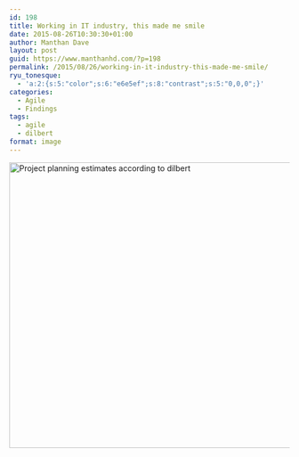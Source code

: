 ```yaml
---
id: 198
title: Working in IT industry, this made me smile
date: 2015-08-26T10:30:30+01:00
author: Manthan Dave
layout: post
guid: https://www.manthanhd.com/?p=198
permalink: /2015/08/26/working-in-it-industry-this-made-me-smile/
ryu_tonesque:
  - 'a:2:{s:5:"color";s:6:"e6e5ef";s:8:"contrast";s:5:"0,0,0";}'
categories:
  - Agile
  - Findings
tags:
  - agile
  - dilbert
format: image
---
```

<a href="https://www.manthanhd.com/wp-content/uploads/2015/08/dilbert_project_planning.gif"><img class="aligncenter size-full wp-image-200" src="https://www.manthanhd.com/wp-content/uploads/2015/08/dilbert_project_planning.gif" alt="Project planning estimates according to dilbert" width="1200" height="513" /></a>